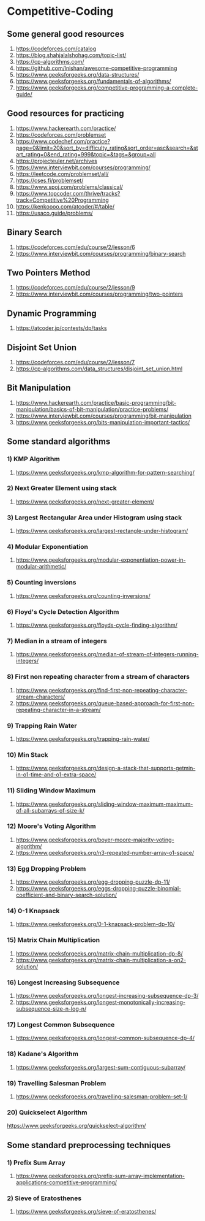 # Competitive-Coding

## Some general good resources

1) https://codeforces.com/catalog
2) https://blog.shahjalalshohag.com/topic-list/
3) https://cp-algorithms.com/
4) https://github.com/lnishan/awesome-competitive-programming
5) https://www.geeksforgeeks.org/data-structures/
6) https://www.geeksforgeeks.org/fundamentals-of-algorithms/
7) https://www.geeksforgeeks.org/competitive-programming-a-complete-guide/

## Good resources for practicing

1) https://www.hackerearth.com/practice/
2) https://codeforces.com/problemset
3) https://www.codechef.com/practice?page=0&limit=20&sort_by=difficulty_rating&sort_order=asc&search=&start_rating=0&end_rating=999&topic=&tags=&group=all
4) https://projecteuler.net/archives
5) https://www.interviewbit.com/courses/programming/
6) https://leetcode.com/problemset/all/
7) https://cses.fi/problemset/
8) https://www.spoj.com/problems/classical/
9) https://www.topcoder.com/thrive/tracks?track=Competitive%20Programming
10) https://kenkoooo.com/atcoder/#/table/
11) https://usaco.guide/problems/

## Binary Search

1) https://codeforces.com/edu/course/2/lesson/6
2) https://www.interviewbit.com/courses/programming/binary-search

## Two Pointers Method

1) https://codeforces.com/edu/course/2/lesson/9
2) https://www.interviewbit.com/courses/programming/two-pointers

## Dynamic Programming

1) https://atcoder.jp/contests/dp/tasks

## Disjoint Set Union

1) https://codeforces.com/edu/course/2/lesson/7
2) https://cp-algorithms.com/data_structures/disjoint_set_union.html

## Bit Manipulation

1) https://www.hackerearth.com/practice/basic-programming/bit-manipulation/basics-of-bit-manipulation/practice-problems/
2) https://www.interviewbit.com/courses/programming/bit-manipulation
3) https://www.geeksforgeeks.org/bits-manipulation-important-tactics/

## Some standard algorithms

### 1) KMP Algorithm

1) https://www.geeksforgeeks.org/kmp-algorithm-for-pattern-searching/

### 2) Next Greater Element using stack

1) https://www.geeksforgeeks.org/next-greater-element/

### 3) Largest Rectangular Area under Histogram using stack

1) https://www.geeksforgeeks.org/largest-rectangle-under-histogram/

### 4) Modular Exponentiation

1) https://www.geeksforgeeks.org/modular-exponentiation-power-in-modular-arithmetic/

### 5) Counting inversions

1) https://www.geeksforgeeks.org/counting-inversions/

### 6) Floyd's Cycle Detection Algorithm

1) https://www.geeksforgeeks.org/floyds-cycle-finding-algorithm/

### 7) Median in a stream of integers

1) https://www.geeksforgeeks.org/median-of-stream-of-integers-running-integers/

### 8) First non repeating character from a stream of characters

1) https://www.geeksforgeeks.org/find-first-non-repeating-character-stream-characters/
2) https://www.geeksforgeeks.org/queue-based-approach-for-first-non-repeating-character-in-a-stream/

### 9) Trapping Rain Water

1) https://www.geeksforgeeks.org/trapping-rain-water/

### 10) Min Stack

1) https://www.geeksforgeeks.org/design-a-stack-that-supports-getmin-in-o1-time-and-o1-extra-space/

### 11) Sliding Window Maximum

1) https://www.geeksforgeeks.org/sliding-window-maximum-maximum-of-all-subarrays-of-size-k/

### 12) Moore's Voting Algorithm

1) https://www.geeksforgeeks.org/boyer-moore-majority-voting-algorithm/
2) https://www.geeksforgeeks.org/n3-repeated-number-array-o1-space/

### 13) Egg Dropping Problem

1) https://www.geeksforgeeks.org/egg-dropping-puzzle-dp-11/
2) https://www.geeksforgeeks.org/eggs-dropping-puzzle-binomial-coefficient-and-binary-search-solution/

### 14) 0-1 Knapsack

1) https://www.geeksforgeeks.org/0-1-knapsack-problem-dp-10/

### 15) Matrix Chain Multiplication

1) https://www.geeksforgeeks.org/matrix-chain-multiplication-dp-8/
2) https://www.geeksforgeeks.org/matrix-chain-multiplication-a-on2-solution/

### 16) Longest Increasing Subsequence

1) https://www.geeksforgeeks.org/longest-increasing-subsequence-dp-3/
2) https://www.geeksforgeeks.org/longest-monotonically-increasing-subsequence-size-n-log-n/

### 17) Longest Common Subsequence

1) https://www.geeksforgeeks.org/longest-common-subsequence-dp-4/

### 18) Kadane's Algorithm

1) https://www.geeksforgeeks.org/largest-sum-contiguous-subarray/

### 19) Travelling Salesman Problem

1) https://www.geeksforgeeks.org/travelling-salesman-problem-set-1/

### 20) Quickselect Algorithm

https://www.geeksforgeeks.org/quickselect-algorithm/

## Some standard preprocessing techniques

### 1) Prefix Sum Array

1) https://www.geeksforgeeks.org/prefix-sum-array-implementation-applications-competitive-programming/

### 2) Sieve of Eratosthenes

1) https://www.geeksforgeeks.org/sieve-of-eratosthenes/
